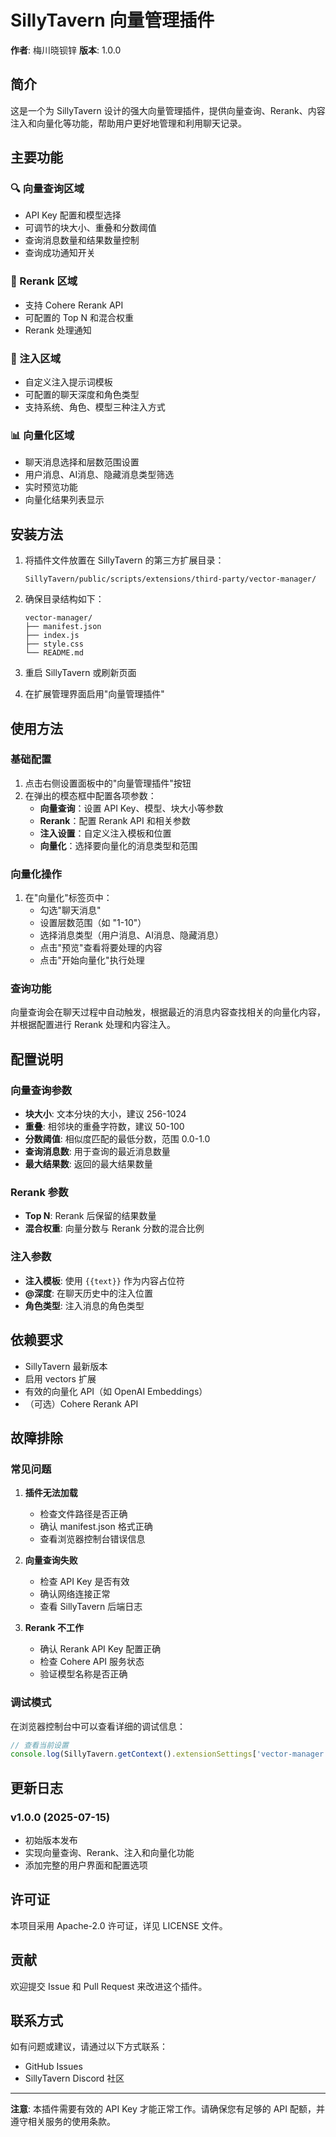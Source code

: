 # SillyTavern 向量管理插件

**作者**: 梅川晓钡锌
**版本**: 1.0.0

## 简介

这是一个为 SillyTavern 设计的强大向量管理插件，提供向量查询、Rerank、内容注入和向量化等功能，帮助用户更好地管理和利用聊天记录。

## 主要功能

### 🔍 向量查询区域
- API Key 配置和模型选择
- 可调节的块大小、重叠和分数阈值
- 查询消息数量和结果数量控制
- 查询成功通知开关

### 🔄 Rerank 区域
- 支持 Cohere Rerank API
- 可配置的 Top N 和混合权重
- Rerank 处理通知

### 💉 注入区域
- 自定义注入提示词模板
- 可配置的聊天深度和角色类型
- 支持系统、角色、模型三种注入方式

### 📊 向量化区域
- 聊天消息选择和层数范围设置
- 用户消息、AI消息、隐藏消息类型筛选
- 实时预览功能
- 向量化结果列表显示

## 安装方法

1. 将插件文件放置在 SillyTavern 的第三方扩展目录：
   ```
   SillyTavern/public/scripts/extensions/third-party/vector-manager/
   ```

2. 确保目录结构如下：
   ```
   vector-manager/
   ├── manifest.json
   ├── index.js
   ├── style.css
   └── README.md
   ```

3. 重启 SillyTavern 或刷新页面

4. 在扩展管理界面启用"向量管理插件"

## 使用方法

### 基础配置

1. 点击右侧设置面板中的"向量管理插件"按钮
2. 在弹出的模态框中配置各项参数：
   - **向量查询**：设置 API Key、模型、块大小等参数
   - **Rerank**：配置 Rerank API 和相关参数
   - **注入设置**：自定义注入模板和位置
   - **向量化**：选择要向量化的消息类型和范围

### 向量化操作

1. 在"向量化"标签页中：
   - 勾选"聊天消息"
   - 设置层数范围（如 "1-10"）
   - 选择消息类型（用户消息、AI消息、隐藏消息）
   - 点击"预览"查看将要处理的内容
   - 点击"开始向量化"执行处理

### 查询功能

向量查询会在聊天过程中自动触发，根据最近的消息内容查找相关的向量化内容，并根据配置进行 Rerank 处理和内容注入。

## 配置说明

### 向量查询参数
- **块大小**: 文本分块的大小，建议 256-1024
- **重叠**: 相邻块的重叠字符数，建议 50-100
- **分数阈值**: 相似度匹配的最低分数，范围 0.0-1.0
- **查询消息数**: 用于查询的最近消息数量
- **最大结果数**: 返回的最大结果数量

### Rerank 参数
- **Top N**: Rerank 后保留的结果数量
- **混合权重**: 向量分数与 Rerank 分数的混合比例

### 注入参数
- **注入模板**: 使用 `{{text}}` 作为内容占位符
- **@深度**: 在聊天历史中的注入位置
- **角色类型**: 注入消息的角色类型

## 依赖要求

- SillyTavern 最新版本
- 启用 vectors 扩展
- 有效的向量化 API（如 OpenAI Embeddings）
- （可选）Cohere Rerank API

## 故障排除

### 常见问题

1. **插件无法加载**
   - 检查文件路径是否正确
   - 确认 manifest.json 格式正确
   - 查看浏览器控制台错误信息

2. **向量查询失败**
   - 检查 API Key 是否有效
   - 确认网络连接正常
   - 查看 SillyTavern 后端日志

3. **Rerank 不工作**
   - 确认 Rerank API Key 配置正确
   - 检查 Cohere API 服务状态
   - 验证模型名称是否正确

### 调试模式

在浏览器控制台中可以查看详细的调试信息：
```javascript
// 查看当前设置
console.log(SillyTavern.getContext().extensionSettings['vector-manager']);
```

## 更新日志

### v1.0.0 (2025-07-15)
- 初始版本发布
- 实现向量查询、Rerank、注入和向量化功能
- 添加完整的用户界面和配置选项

## 许可证

本项目采用 Apache-2.0 许可证，详见 LICENSE 文件。

## 贡献

欢迎提交 Issue 和 Pull Request 来改进这个插件。

## 联系方式

如有问题或建议，请通过以下方式联系：
- GitHub Issues
- SillyTavern Discord 社区

---

**注意**: 本插件需要有效的 API Key 才能正常工作。请确保您有足够的 API 配额，并遵守相关服务的使用条款。